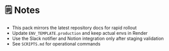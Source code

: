 # 🗒️ Notes

- This pack mirrors the latest repository docs for rapid rollout
- Update `ENV_TEMPLATE.production` and keep actual envs in Render
- Use the Slack notifier and Notion integration only after staging validation
- See `SCRIPTS.md` for operational commands 